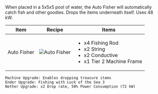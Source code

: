 When placed in a 5x5x5 pool of water, the Auto Fisher will automatically catch fish and other goodies. Drops the items underneath itself. Uses 48 kW.

| Item | Recipe | Items |
|------|--------|-------|
| Auto Fisher | ![Auto Fisher](https://cdn.discordapp.com/attachments/739536694398812230/879440540230381579/auto_fisher.png) | <ul><li>x4 Fishing Rod</li><li>x2 String</li><li>x2 Conductive</li><li>x1 Tier 2 Machine Frame</li></ul> |

```
Machine Upgrade: Enables dropping treasure items
Ender Upgrade: Fishing with Luck of the Sea 3
Nether Upgrade: x2 Drop rate, 50% Power Consumption (72 kW)
```
